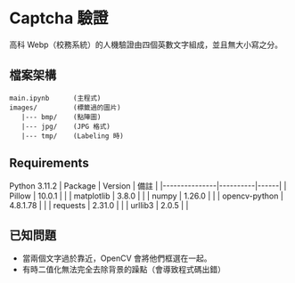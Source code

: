 # Captcha 驗證
高科 Webp（校務系統）的人機驗證由四個英數文字組成，並且無大小寫之分。

## 檔案架構
```
main.ipynb      (主程式)
images/         (標籤過的圖片)
   |--- bmp/    (點陣圖)
   |--- jpg/    (JPG 格式)
   |--- tmp/    (Labeling 時)
```

## Requirements
Python 3.11.2
| Package       | Version  | 備註 |
|---------------|----------|------|
| Pillow        | 10.0.1   |      |
| matplotlib    | 3.8.0    |      |
| numpy         | 1.26.0   |      |
| opencv-python | 4.8.1.78 |      |
| requests      | 2.31.0   |      |
| urllib3       | 2.0.5    |      |

## 已知問題
+ 當兩個文字過於靠近，OpenCV 會將他們框選在一起。
+ 有時二值化無法完全去除背景的躁點（會導致程式碼出錯）

